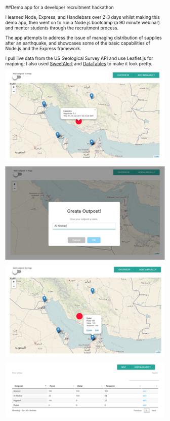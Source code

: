 ##Demo app for a developer recruitment hackathon

I learned Node, Express, and Handlebars over 2-3 days whilst making this demo app, then went on to run a Node.js bootcamp (a 90 minute webinar) and mentor students through the recruitment process.

The app attempts to address the issue of managing distribution of supplies after an earthquake, and showcases some of the basic capabilities of Node.js and the Express framework.

I pull live data from the US Geological Survey API and use Leaflet.js for mapping; I also used [SweetAlert](http://t4t5.github.io/sweetalert/) and [DataTables](https://datatables.net/) to make it look pretty.

![Displaying outposts and earthquake data pulled from the USGS API](public/img/map.PNG)

![Adding an outpost to the map](public/img/add.PNG)



![An outpost showing the supplies available](public/img/outpost.PNG)

![An overview page showing the remaining supplies at each location](public/img/overview.PNG)